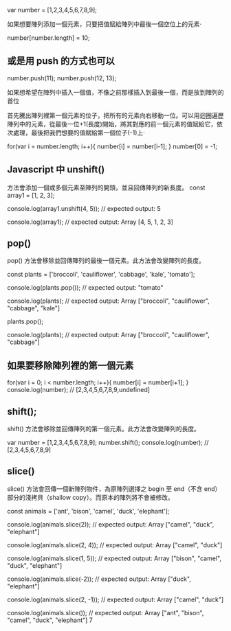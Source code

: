 var number = [1,2,3,4,5,6,7,8,9];

如果想要陣列添加一個元素，只要把值賦給陣列中最後一個空位上的元素‧

number[number.length] = 10;

## 或是用 push 的方式也可以
number.push(11);
number.push(12, 13);

如果想希望在陣列中插入一個值，不像之前那樣插入到最後一個，而是放到陣列的首位

首先騰出陣列裡第一個元素的位子，把所有的元素向右移動一位。可以用迴圈遍歷陣列中的元素，從最後一位+1(長度)開始，將其對應的前一個元素的值賦給它，依次處理，最後把我們想要的值賦給第一個位子(-1)上‧

for(var i = number.length; i++){
    number[i] = number[i-1];
}
number[0] = -1;


## Javascript 中 unshift()
方法會添加一個或多個元素至陣列的開頭，並且回傳陣列的新長度。
const array1 = [1, 2, 3];

console.log(array1.unshift(4, 5));
// expected output: 5

console.log(array1);
// expected output: Array [4, 5, 1, 2, 3]

## pop()
pop() 方法會移除並回傳陣列的最後一個元素。此方法會改變陣列的長度。

const plants = ['broccoli', 'cauliflower', 'cabbage', 'kale', 'tomato'];

console.log(plants.pop());
// expected output: "tomato"

console.log(plants);
// expected output: Array ["broccoli", "cauliflower", "cabbage", "kale"]

plants.pop();

console.log(plants);
// expected output: Array ["broccoli", "cauliflower", "cabbage"]


## 如果要移除陣列裡的第一個元素
for(var i = 0; i < number.length; i++){
    number[i] = number[i+1];
}
console.log(number); // [2,3,4,5,6,7,8,9,undefined]
## shift(); 
shift() 方法會移除並回傳陣列的第一個元素。此方法會改變陣列的長度。

var number = [1,2,3,4,5,6,7,8,9];
number.shift();
console.log(number);  // [2,3,4,5,6,7,8,9]

## slice()
slice() 方法會回傳一個新陣列物件，為原陣列選擇之 begin 至 end（不含 end）部分的淺拷貝（shallow copy）。而原本的陣列將不會被修改。

const animals = ['ant', 'bison', 'camel', 'duck', 'elephant'];

console.log(animals.slice(2));
// expected output: Array ["camel", "duck", "elephant"]

console.log(animals.slice(2, 4));
// expected output: Array ["camel", "duck"]

console.log(animals.slice(1, 5));
// expected output: Array ["bison", "camel", "duck", "elephant"]

console.log(animals.slice(-2));
// expected output: Array ["duck", "elephant"]

console.log(animals.slice(2, -1));
// expected output: Array ["camel", "duck"]

console.log(animals.slice());
// expected output: Array ["ant", "bison", "camel", "duck", "elephant"]
7